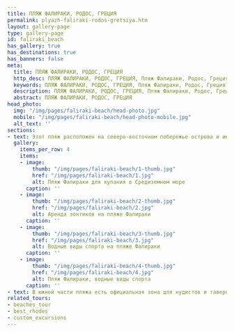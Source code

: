 ```yaml
---
title: ПЛЯЖ ФАЛИРАКИ, РОДОС, ГРЕЦИЯ
permalink: plyazh-faliraki-rodos-gretsiya.htm
layout: gallery-page
type: gallery-page
id: faliraki_beach
has_gallery: true
has_destinations: true
has_banners: false
meta:
  title: ПЛЯЖ ФАЛИРАКИ, РОДОС, ГРЕЦИЯ
  http_desc: ПЛЯЖ ФАЛИРАКИ, РОДОС, ГРЕЦИЯ, Пляж Фалираки, Родос, Греция
  keywords: ПЛЯЖ ФАЛИРАКИ, РОДОС, ГРЕЦИЯ, Пляж Фалираки, Родос, Греция
  description: ПЛЯЖ ФАЛИРАКИ, РОДОС, ГРЕЦИЯ, Пляж Фалираки, Родос, Греция
  abstract: ПЛЯЖ ФАЛИРАКИ, РОДОС, ГРЕЦИЯ
head_photo:
  img: "/img/pages/faliraki-beach/head-photo.jpg"
  mobile: "/img/pages/faliraki-beach/head-photo-mobile.jpg"
  alt_text: ''
sections:
- text: Этот пляж расположен на северо-восточном побережье острова и имеет длину около 4 км. Считается одним из самых популярных пляжей, находящихся недалеко от города Родос. На оборудованном пляже можно прекрасно провести день с семьёй, помимо аренды шезлонгов и зонтиков, можно воспользоваться душевыми и туалетами, вдоль длинного пляжа много кафе, кондитерских, сувенирных магазинов, баров, таверен и ресторанов. 
  gallery:
    items_per_row: 4
    items:
    - image:
        thumb: "/img/pages/faliraki-beach/1-thumb.jpg"
        href: "/img/pages/faliraki-beach/1.jpg"
        alt: Пляж Фалираки для купания в Средиземном море
      caption: ''
    - image:
        thumb: "/img/pages/faliraki-beach/2-thumb.jpg"
        href: "/img/pages/faliraki-beach/2.jpg"
        alt: Аренда зонтиков на пляже Фалираки
      caption: ''
    - image:
        thumb: "/img/pages/faliraki-beach/3-thumb.jpg"
        href: "/img/pages/faliraki-beach/3.jpg"
        alt: Водные виды спорта на пляже Фалираки
      caption: ''
    - image:
        thumb: "/img/pages/faliraki-beach/4-thumb.jpg"
        href: "/img/pages/faliraki-beach/4.jpg"
        alt: Пляж Фалираки, водные виды спорта
      caption: ''
- text: В южной части пляжа есть официальная зона для нудистов и таверна. Также на протяжённом пляже Фалираки можно найти большое количество разных станций водных видов спорта. В северной части Фалираки галечный пляж, в южной, песчаный пляж, а в центре смешанный песок с галькой. В высокий сезон, в июле и в августе пляжи Фалираки часто бывают переполнены.  
related_tours:
- beaches_tour
- best_rhodes
- custom_excursions
---
```


